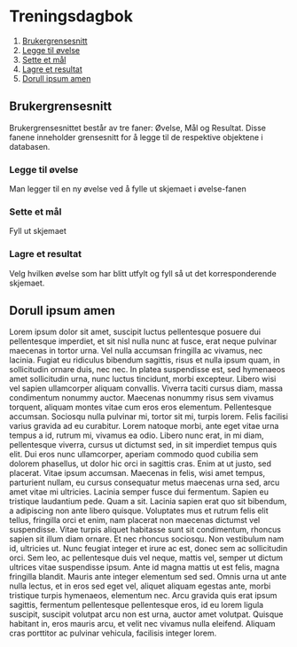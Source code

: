 # Treningsdagbok

1. [Brukergrensesnitt](#brukergrensesnitt)
  1. [Legge til øvelse](#legge-til-øvelse)
  2. [Sette et mål](#sette-et-mål)
  3. [Lagre et resultat](#lagre-et-resultat)
2. [Dorull ipsum amen](#dorull-ipsum-amen)

## Brukergrensesnitt

Brukergrensesnittet består av tre faner: Øvelse, Mål og Resultat. Disse fanene inneholder grensesnitt for å legge til de respektive objektene i databasen.

### Legge til øvelse

Man legger til en ny øvelse ved å fylle ut skjemaet i øvelse-fanen

### Sette et mål

Fyll ut skjemaet

### Lagre et resultat

Velg hvilken øvelse som har blitt utfylt og fyll så ut det korresponderende skjemaet.

## Dorull ipsum amen

Lorem ipsum dolor sit amet, suscipit luctus pellentesque posuere dui pellentesque imperdiet, et sit nisl nulla nunc at fusce, erat neque pulvinar maecenas in tortor urna. Vel nulla accumsan fringilla ac vivamus, nec lacinia. Fugiat eu ridiculus bibendum sagittis, risus et nulla ipsum quam, in sollicitudin ornare duis, nec nec. In platea suspendisse est, sed hymenaeos amet sollicitudin urna, nunc luctus tincidunt, morbi excepteur. Libero wisi vel sapien ullamcorper aliquam convallis. Viverra taciti cursus diam, massa condimentum nonummy auctor. Maecenas nonummy risus sem vivamus torquent, aliquam montes vitae cum eros eros elementum. Pellentesque accumsan. Sociosqu nulla pulvinar mi, tortor sit mi, turpis lorem.
Felis facilisi varius gravida ad eu curabitur. Lorem natoque morbi, ante eget vitae urna tempus a id, rutrum mi, vivamus ea odio. Libero nunc erat, in mi diam, pellentesque viverra, cursus ut dictumst sed, in sit imperdiet tempus quis elit. Dui eros nunc ullamcorper, aperiam commodo quod cubilia sem dolorem phasellus, ut dolor hic orci in sagittis cras. Enim at ut justo, sed placerat. Vitae ipsum accumsan. Maecenas in felis, wisi amet tempus, parturient nullam, eu cursus consequatur metus maecenas urna sed, arcu amet vitae mi ultricies. Lacinia semper fusce dui fermentum. Sapien eu tristique laudantium pede. Quam a sit.
Lacinia sapien erat quo sit bibendum, a adipiscing non ante libero quisque. Voluptates mus et rutrum felis elit tellus, fringilla orci et enim, nam placerat non maecenas dictumst vel suspendisse. Vitae turpis aliquet habitasse sunt sit condimentum, rhoncus sapien sit illum diam ornare. Et nec rhoncus sociosqu. Non vestibulum nam id, ultricies ut. Nunc feugiat integer et irure ac est, donec sem ac sollicitudin orci.
Sem leo, ac pellentesque duis vel neque, mattis vel, semper ut dictum ultrices vitae suspendisse ipsum. Ante id magna mattis ut est felis, magna fringilla blandit. Mauris ante integer elementum sed sed. Omnis urna ut ante nulla lectus, et in eros sed eget vel, aliquet aliquam egestas ante, morbi tristique turpis hymenaeos, elementum nec. Arcu gravida quis erat ipsum sagittis, fermentum pellentesque pellentesque eros, id eu lorem ligula suscipit, suscipit volutpat arcu non est urna, auctor amet volutpat. Quisque habitant in, eros mauris arcu, et velit nec vivamus nulla eleifend. Aliquam cras porttitor ac pulvinar vehicula, facilisis integer lorem.
